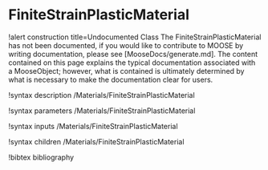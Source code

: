 <!-- MOOSE Documentation Stub: Remove this when content is added. -->

# FiniteStrainPlasticMaterial

!alert construction title=Undocumented Class
The FiniteStrainPlasticMaterial has not been documented, if you would like to contribute to MOOSE by
writing documentation, please see [MooseDocs/generate.md]. The content contained on this page explains
the typical documentation associated with a MooseObject; however, what is contained is ultimately
determined by what is necessary to make the documentation clear for users.

!syntax description /Materials/FiniteStrainPlasticMaterial

!syntax parameters /Materials/FiniteStrainPlasticMaterial

!syntax inputs /Materials/FiniteStrainPlasticMaterial

!syntax children /Materials/FiniteStrainPlasticMaterial

!bibtex bibliography
